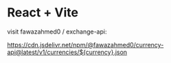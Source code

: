 # React + Vite

visit fawazahmed0 / exchange-api:

https://cdn.jsdelivr.net/npm/@fawazahmed0/currency-api@latest/v1/currencies/${currency}.json
